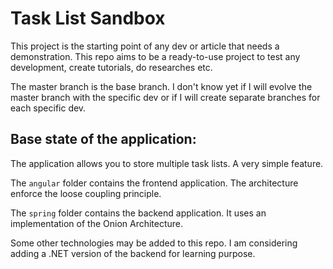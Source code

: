 # Task List Sandbox

This project is the starting point of any dev or article that needs a demonstration. This repo aims to be a ready-to-use project to test any development, create tutorials, do researches etc.

The master branch is the base branch. I don't know yet if I will evolve the master branch with the specific dev or if I will create separate branches for each specific dev.

## Base state of the application:

The application allows you to store multiple task lists. A very simple feature.

The `angular` folder contains the frontend application. The architecture enforce the loose coupling principle.

The `spring` folder contains the backend application. It uses an implementation of the Onion Architecture.

Some other technologies may be added to this repo. I am considering adding a .NET version of the backend for learning purpose.
